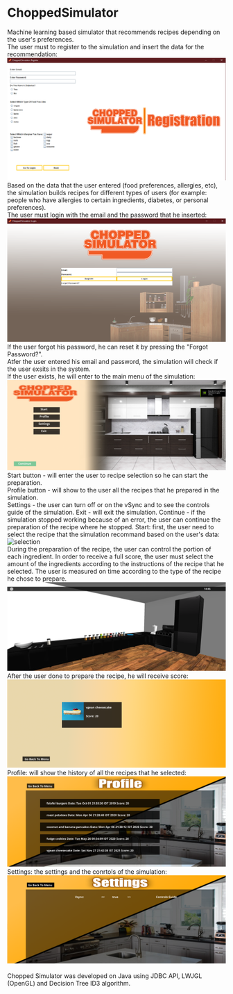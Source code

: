 # ChoppedSimulator
Machine learning based simulator that recommends recipes depending on the user's preferences. <br />
The user must to register to the simulation and insert the data for the recommendation: <br />
![Registration](1.png) <br />
Based on the data that the user entered (food preferences, allergies, etc), the simulation builds recipes for different types of users (for example: people who have allergies to certain ingredients, diabetes, or personal preferences). <br />
The user must login with the email and the password that he inserted: <br />
![Login](2.png) <br />
If the user forgot his password, he can reset it by pressing the "Forgot Password?". <br />
Atfer the user entered his email and password, the simulation will check if the user exsits in the system. <br />
If the user exists, he will enter to the main menu of the simulation: <br />
![main](3.png) <br />
Start button - will enter the user to recipe selection so he can start the preparation. <br />
Profile button - will show to the user all the recipes that he prepared in the simulation. <br />
Settings - the user can turn off or on the vSync and to see the controls guide of the simulation.
Exit - will exit the simulation.
Continue - if the simulation stopped working because of an error, the user can continue the preparation of the recipe where he stopped.
Start: first, the user need to select the recipe that the simulation recommand based on the user's data: <br />
![selection](4.png) <br />
During the preparation of the recipe, the user can control the portion of each ingredient. In order to receive a full score, the user must select the amount of the ingredients according to the instructions of the recipe that he selected. The user is measured on time according to the type of the recipe he chose to prepare. <br />
![preparation](5.png) <br />
After the user done to prepare the recipe, he will receive score: <br />
![score](6.png) <br />
Profile: will show the history of all the recipes that he selected: <br />
![profile](7.png) <br />
Settings: the settings and the conrtols of the simulation: <br />
![settings](8.png) <br />
<br />
Chopped Simulator was developed on Java using JDBC API, LWJGL (OpenGL) and Decision Tree ID3 algorithm. <br />

